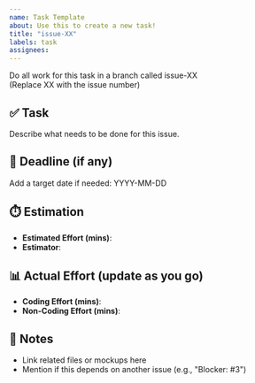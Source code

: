 ```yaml
---
name: Task Template
about: Use this to create a new task!
title: "issue-XX"
labels: task
assignees:
---
```


Do all work for this task in a branch called issue-XX  
(Replace XX with the issue number)

## ✅ Task
Describe what needs to be done for this issue.

## 📅 Deadline (if any)
Add a target date if needed: YYYY-MM-DD

## ⏱️ Estimation
- **Estimated Effort (mins)**: 
- **Estimator**: 

## 📊 Actual Effort (update as you go)
- **Coding Effort (mins)**: 
- **Non-Coding Effort (mins)**: 

## 📝 Notes
- Link related files or mockups here
- Mention if this depends on another issue (e.g., "Blocker: #3")
